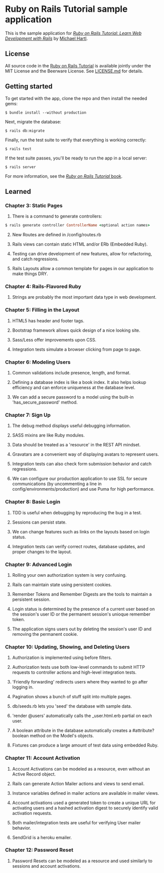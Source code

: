 # Ruby on Rails Tutorial sample application

This is the sample application for
[*Ruby on Rails Tutorial:
Learn Web Development with Rails*](http://www.railstutorial.org/)
by [Michael Hartl](http://www.michaelhartl.com/).

## License

All source code in the [Ruby on Rails Tutorial](http://railstutorial.org/)
is available jointly under the MIT License and the Beerware License. See
[LICENSE.md](LICENSE.md) for details.

## Getting started

To get started with the app, clone the repo and then install the needed gems:

```
$ bundle install --without production
```

Next, migrate the database:

```
$ rails db:migrate
```

Finally, run the test suite to verify that everything is working correctly:

```
$ rails test
```

If the test suite passes, you'll be ready to run the app in a local server:

```
$ rails server
```

For more information, see the
[*Ruby on Rails Tutorial* book](http://www.railstutorial.org/book).

## Learned

### Chapter 3: Static Pages

1. There is a command to generate controllers:

```ruby
$ rails generate controller ControllerName <optional action names>
```

2. New Routes are defined in /config/routes.rb

3. Rails views can contain static HTML and/or ERb (Embedded Ruby).

4. Testing can drive development of new features, allow for refactoring, and catch regressions.

5. Rails Layouts allow a common template for pages in our application to make things DRY.

### Chapter 4: Rails-Flavored Ruby

1. Strings are probably the most important data type in web development.

### Chapter 5: Filling in the Layout

1. HTML5 has header and footer tags.

2. Bootstrap framework allows quick design of a nice looking site.

3. Sass/Less offer improvements upon CSS.

4. Integration tests simulate a browser clicking from page to page.

### Chapter 6: Modeling Users

1. Common validations include presence, length, and format.

2. Defining a database index is like a book index. It also helps lookup efficiency and can enforce uniqueness at the database level.

3. We can add a secure password to a model using the built-in 'has_secure_password' method.

### Chapter 7: Sign Up

1. The debug method displays useful debugging information.

2. SASS mixins are like Ruby modules.

3. Data should be treated as a 'resource' in the REST API mindset.

4. Gravatars are a convenient way of displaying avatars to represent users.

5. Integration tests can also check form submission behavior and catch regressions.

6. We can configure our production application to use SSL for secure communications (by uncommenting a line in config/environments/production) and use Puma for high performance.

### Chapter 8: Basic Login

1. TDD is useful when debugging by reproducing the bug in a test.

2. Sessions can persist state.

3. We can change features such as links on the layouts based on login status.

4. Integration tests can verify correct routes, database updates, and proper changes to the layout.

### Chapter 9: Advanced Login

1. Rolling your own authorization system is very confusing.

2. Rails can maintain state using persistent cookies.

3. Remember Tokens and Remember Digests are the tools to maintain a persistent session.

4. Login status is determined by the presence of a current user based on the session's user ID or the permanent session's unioque remember token.

5. The application signs users out by deleting the session's user ID and removing the permanent cookie.

### Chapter 10: Updating, Showing, and Deleting Users

1. Authorization is implemented using before filters.

2. Authorization tests use both low-level commands to submit HTTP requests to controller actions and high-level integration tests.

3. 'Friendly forwarding' redirects users where they wanted to go after logging in.

4. Pagination shows a bunch of stuff split into multiple pages.

5. db/seeds.rb lets you 'seed' the database with sample data.

6. 'render @users' automatically calls the \_user.html.erb partial on each user.

7. A boolean attribute in the database automatically creates a #attribute? boolean method on the Model's objects.

8. Fixtures can produce a large amount of test data using embedded Ruby.

### Chapter 11: Account Activation

1. Account Activations can be modeled as a resource, even without an Active Record object.

2. Rails can generate Action Mailer actions and views to send email.

3. Instance variables defined in mailer actions are available in mailer views.

4. Account activations used a generated token to create a unique URL for activating users and a hashed activation digest to securely identify valid activation requests.

5. Both mailer/integration tests are useful for verifying User mailer behavior.

6. SendGrid is a heroku emailer.

### Chapter 12: Password Reset

1. Password Resets can be modeled as a resource and used similarly to sessions and account activations.